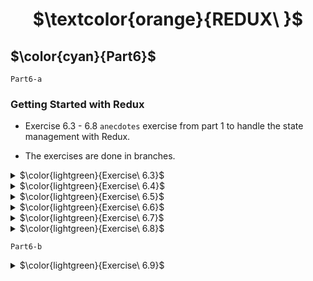 <h1 align="center"> $\textcolor{orange}{REDUX\ }$
</h1>

## $\color{cyan}{Part6}$

`Part6-a`

### Getting Started with Redux

- Exercise 6.3 - 6.8 `anecdotes` exercise from part 1 to handle the state management with Redux.

- The exercises are done in branches.

<details>
<summary>
 $\color{lightgreen}{Exercise\ 6.3}$

 </summary>

Implement fuctionality for the number of votes to be stored to a Redux store.

</details>

<details>
<summary>
 $\color{lightgreen}{Exercise\ 6.4}$

 </summary>

Implement fuctionality for adding new anecdotes to be stored to a Redux store.

- You can keep the form uncontrolled like we did earlier

</details>

<details>
<summary>
 $\color{lightgreen}{Exercise\ 6.5}$

 </summary>

List of anecdotes are ordered by the number of votes.

</details>

<details>
<summary>
 $\color{lightgreen}{Exercise\ 6.6}$

 </summary>

Separate the creation of action-objects to action creator-functions and place them in the src/reducers/anecdoteReducer.js file

</details>

<details>
<summary>
 $\color{lightgreen}{Exercise\ 6.7}$

 </summary>

Separate the creation of new anecdote logic to its own component called
`AnecdoteForm.js`

</details>

<details>
<summary>
 $\color{lightgreen}{Exercise\ 6.8}$

 </summary>

Move rendering of the anecdote list and logic and voting count logic to one component.Component called
`AnecdoteList.js`

</details>

`Part6-b`

<details>
<summary>
 $\color{lightgreen}{Exercise\ 6.9}$

 </summary>

Implementing filtering of the acnecdotes list.

Create Filter component and `combineReducer function`.

</details>

